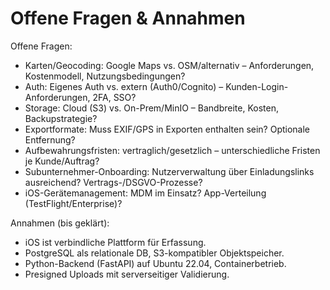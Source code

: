 # Offene Fragen & Annahmen

Offene Fragen:
- Karten/Geocoding: Google Maps vs. OSM/alternativ – Anforderungen, Kostenmodell, Nutzungsbedingungen?
- Auth: Eigenes Auth vs. extern (Auth0/Cognito) – Kunden-Login-Anforderungen, 2FA, SSO?
- Storage: Cloud (S3) vs. On-Prem/MinIO – Bandbreite, Kosten, Backupstrategie?
- Exportformate: Muss EXIF/GPS in Exporten enthalten sein? Optionale Entfernung?
- Aufbewahrungsfristen: vertraglich/gesetzlich – unterschiedliche Fristen je Kunde/Auftrag?
- Subunternehmer-Onboarding: Nutzerverwaltung über Einladungslinks ausreichend? Vertrags-/DSGVO-Prozesse?
- iOS-Gerätemanagement: MDM im Einsatz? App-Verteilung (TestFlight/Enterprise)?

Annahmen (bis geklärt):
- iOS ist verbindliche Plattform für Erfassung.
- PostgreSQL als relationale DB, S3-kompatibler Objektspeicher.
- Python-Backend (FastAPI) auf Ubuntu 22.04, Containerbetrieb.
- Presigned Uploads mit serverseitiger Validierung.

